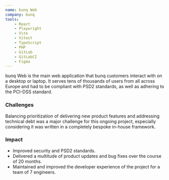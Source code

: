 ```yaml
---
name: bunq Web
company: bunq
tools:
    - React
    - Playwright
    - Vite
    - Vitest
    - TypeScript
    - PHP
    - GitLab
    - GitLabCI
    - Figma
---
```

bunq Web is the main web application that bunq customers interact with on a desktop or laptop. It serves tens of thousands of users from all across Europe and had to be compliant with PSD2 standards, as well as adhering to the PCI-DSS standard.

### Challenges
Balancing prioritization of delivering new product features and addressing technical debt was a major challenge for this ongoing project, especially considering it was written in a completely bespoke in-house framework.

### Impact
- Improved security and PSD2 standards. 
- Delivered a multitude of product updates and bug fixes over the course of 20 months.
- Maintained and improved the developer experience of the project for a team of 7 engineers.
